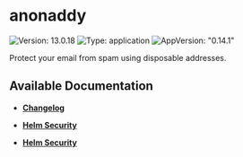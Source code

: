 # anonaddy

![Version: 13.0.18](https://img.shields.io/badge/Version-13.0.18-informational?style=flat-square) ![Type: application](https://img.shields.io/badge/Type-application-informational?style=flat-square) ![AppVersion: "0.14.1"](https://img.shields.io/badge/AppVersion-"0.14.1"-informational?style=flat-square)

Protect your email from spam using disposable addresses.

## Available Documentation

- [**Changelog**](CHANGELOG)

- [**Helm Security**](container-security)

- [**Helm Security**](helm-security)

